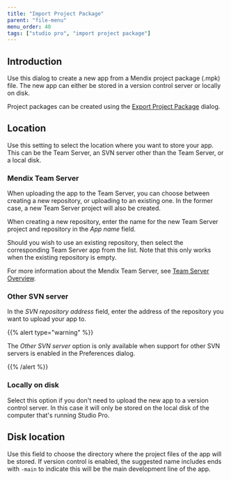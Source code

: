 ```yaml
---
title: "Import Project Package"
parent: "file-menu"
menu_order: 40
tags: ["studio pro", "import project package"]
---
```

## Introduction

Use this dialog to create a new app from a Mendix project package (.mpk) file. The new app can either be stored in a version control server or locally on disk.

Project packages can be created using the [Export Project Package](export-project-package-dialog) dialog.

## Location

Use this setting to select the location where you want to store your app. This can be the Team Server, an SVN server other than the Team Server, or a local disk.

### Mendix Team Server

When uploading the app to the Team Server, you can choose between creating a new repository, or uploading to an existing one. In the former case, a new Team Server project will also be created.

When creating a new repository, enter the name for the new Team Server project and repository in the *App name* field.

Should you wish to use an existing repository, then select the corresponding Team Server app from the list. Note that this only works when the existing repository is empty.

For more information about the Mendix Team Server, see [Team Server Overview](/developerportal/develop/team-server).

### Other SVN server

In the *SVN repository address* field, enter the address of the repository you want to upload your app to.

{{% alert type="warning" %}}

The *Other SVN server* option is only available when support for other SVN servers is enabled in the Preferences dialog.

{{% /alert %}}

### Locally on disk

Select this option if you don't need to upload the new app to a version control server. In this case it will only be stored on the local disk of the computer that's running Studio Pro.

## Disk location

Use this field to choose the directory where the project files of the app will be stored. If version control is enabled, the suggested name includes ends with `-main` to indicate this will be the main development line of the app.

